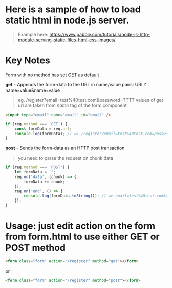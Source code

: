 # Here is a sample of how to load static html in node.js server.

> Example here: https://www.pabbly.com/tutorials/node-js-http-module-serving-static-files-html-css-images/

# Key Notes

Form with no method has set GET as default

**get** - Appends the form-data to the URL in name/value pairs: URL?name=value&name=value

> eg. /register?email=test%40test.com&password=TTTT
> values of get url are taken from _name_ tag of the form component

```html
<input type="email" name="email" id="email" />
```

```js
if (req.method === 'GET') {
    const formData = req.url;
    console.log(formData); // => /register?email=test%40test.com&password=TTTT
}
```

**post** - Sends the form-data as an HTTP post transaction

> you need to parse the request on chunk data

```js
if (req.method === 'POST') {
    let formData = '';
    req.on('data', (chunk) => {
        formData += chunk;
    });
    req.on('end', () => {
        console.log(formData.toString()); // => email=test%40test.com&password=TTTT
    });
}
```

# Usage: just edit action on the form from form.html to use either GET or POST method

```html
<form class="form" action="/register" method="get"></form>
```

or

```html
<form class="form" action="/register" method="post"></form>
```
